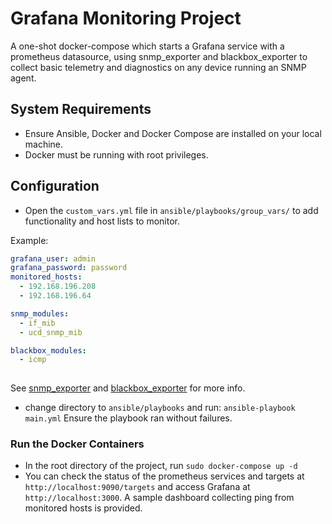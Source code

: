 # Grafana Monitoring Project

A one-shot docker-compose which starts a Grafana service with a prometheus datasource, using snmp_exporter and blackbox_exporter to collect basic telemetry and diagnostics on any device running an SNMP agent.

## System Requirements

- Ensure Ansible, Docker and Docker Compose are installed on your local machine.
- Docker must be running with root privileges.

## Configuration

- Open the `custom_vars.yml` file in `ansible/playbooks/group_vars/` to add functionality and host lists to monitor.

Example:

```YAML
grafana_user: admin
grafana_password: password
monitored_hosts:
  - 192.168.196.208
  - 192.168.196.64

snmp_modules:
  - if_mib
  - ucd_snmp_mib

blackbox_modules:
  - icmp
  
```

See [snmp_exporter](https://github.com/prometheus/snmp_exporter) and [blackbox_exporter](https://github.com/prometheus/blackbox_exporter) for more info.

- change directory to `ansible/playbooks` and run: `ansible-playbook main.yml` Ensure the playbook ran without failures.

### Run the Docker Containers

- In the root directory of the project, run `sudo docker-compose up -d`
- You can check the status of the prometheus services and targets at `http://localhost:9090/targets` and access Grafana at `http://localhost:3000`. A sample dashboard collecting ping from monitored hosts is provided.
